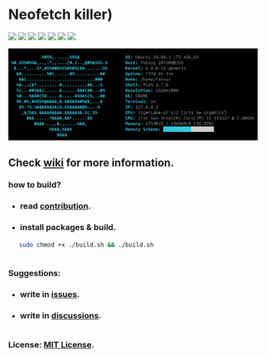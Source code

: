 # Neofetch killer)

![](https://img.shields.io/github/issues/fxhxyz4/nekofetch)
![](https://img.shields.io/github/commit-activity/t/fxhxyz4/nekofetch)
![](https://img.shields.io/github/forks/fxhxyz4/nekofetch)
![](https://img.shields.io/github/languages/top/fxhxyz4/nekofetch)
![](https://img.shields.io/github/downloads/fxhxyz4/nekofetch/total)
![](https://img.shields.io/github/languages/code-size/fxhxyz4/nekofetch)
![](https://img.shields.io/github/license/fxhxyz4/nekofetch)

![image.png](./assets/image.png)

## Check [wiki](https://github.com/fxhxyz4/nekofetch/wiki) for more information.

### how to build?
+ ### read [contribution](CONTRIBUTION.md).
+ ### install packages & build.
```bash
   sudo chmod +x ./build.sh && ./build.sh
```

#

### Suggestions:
- ### write in [issues](https://github.com/fxhxyz4/nekofetch/issues).
- ### write in [discussions](https://github.com/fxhxyz4/nekofetch/discussions/).

#

### License: [MIT License](./LICENSE.md).
